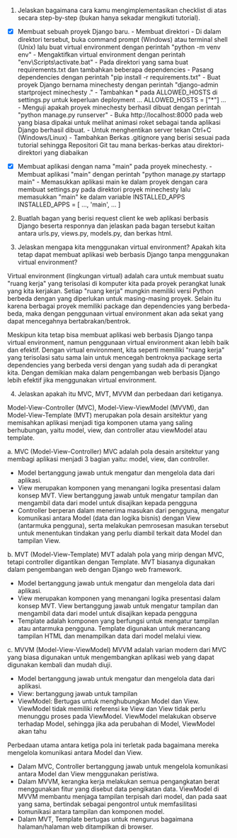 1. Jelaskan bagaimana cara kamu mengimplementasikan checklist di atas secara step-by-step (bukan hanya sekadar mengikuti tutorial).
- [x] Membuat sebuah proyek Django baru.
      - Membuat direktori
      - Di dalam direktori tersebut, buka command prompt (Windows) atau terminal shell (Unix) lalu buat virtual environment dengan perintah "python -m venv env"
      - Mengaktifkan virtual environment dengan perintah "env\Scripts\activate.bat"
      - Pada direktori yang sama buat requirements.txt dan tambahkan beberapa dependencies
      - Pasang dependencies dengan perintah "pip install -r requirements.txt"
      - Buat proyek Django bernama minechesty dengan perintah "django-admin startproject minechesty ."
      - Tambahkan * pada ALLOWED_HOSTS di settings.py untuk keperluan deployment
        ...
        ALLOWED_HOSTS = ["*"]
        ...
      - Menguji apakah proyek minechesty berhasil dibuat dengan perintah "python manage.py runserver"
      - Buka http://localhost:8000 pada web yang biasa dipakai untuk melihat animasi roket sebagai tanda aplikasi Django berhasil dibuat.
      - Untuk menghentikan server tekan Ctrl+C (Windows/Linux)
      - Tambahkan Berkas .gitignore yang berisi sesuai pada tutorial sehingga Repositori Git tau mana berkas-berkas atau direktori-direktori yang diabaikan
- [x] Membuat aplikasi dengan nama "main" pada proyek minechesty.
      - Membuat aplikasi "main" dengan perintah "python manage.py startapp main"
      - Memasukkan aplikasi main ke dalam proyek dengan cara membuat settings.py pada direktori proyek minechesty lalu memasukkan "main" ke dalam variable INSTALLED_APPS
      INSTALLED_APPS = [
          ...,
          'main',
          ...
      ]
      




2. Buatlah bagan yang berisi request client ke web aplikasi berbasis Django beserta responnya dan jelaskan pada bagan tersebut kaitan antara urls.py, views.py, models.py, dan berkas html.


3. Jelaskan mengapa kita menggunakan virtual environment? Apakah kita tetap dapat membuat aplikasi web berbasis Django tanpa menggunakan virtual environment?

Virtual environment (lingkungan virtual) adalah cara untuk membuat suatu "ruang kerja" yang terisolasi di komputer kita pada proyek perangkat lunak yang kita kerjakan. Setiap "ruang kerja" mungkin memiliki versi Python berbeda dengan yang diperlukan untuk masing-masing proyek. Selain itu karena berbagai proyek memiliki package dan dependencies yang berbeda-beda, maka dengan penggunaan virtual environment akan ada sekat yang dapat mencegahnya bertabrakan/bentrok.

Meskipun kita tetap bisa membuat aplikasi web berbasis Django tanpa virtual environment, namun penggunaan virtual environment akan lebih baik dan efektif. Dengan virtual environment, kita seperti memiliki "ruang kerja" yang terisolasi satu sama lain untuk mencegah bentroknya package serta dependencies yang berbeda versi dengan yang sudah ada di perangkat kita. Dengan demikian maka dalam pengembangan web berbasis Django lebih efektif jika menggunakan virtual environment.

4. Jelaskan apakah itu MVC, MVT, MVVM dan perbedaan dari ketiganya.

Model-View-Controller (MVC), Model-View-ViewModel (MVVM), dan Model-View-Template (MVT) merupakan pola desain arsitektur yang memisahkan aplikasi menjadi tiga komponen utama yang saling berhubungan, yaitu model, view, dan controller atau viewModel atau template. 

a. MVC (Model-View-Controller)
MVC adalah pola desain arsitektur yang membagi aplikasi menjadi 3 bagian yaitu: model, view, dan controller.
- Model bertanggung jawab untuk mengatur dan mengelola data dari aplikasi.
- View merupakan komponen yang menangani logika presentasi dalam konsep MVT. View bertanggung jawab untuk mengatur tampilan dan mengambil data dari model untuk disajikan kepada pengguna
- Controller berperan dalam menerima masukan dari pengguna, mengatur komunikasi antara Model (data dan logika bisnis) dengan View (antarmuka pengguna), serta melakukan pemrosesan masukan tersebut untuk menentukan tindakan yang perlu diambil terkait data Model dan tampilan View.

b. MVT (Model-View-Template)
MVT adalah pola yang mirip dengan MVC, tetapi controller digantikan dengan Template. MVT biasanya digunakan dalam pengembangan web dengan Django web framework.
- Model bertanggung jawab untuk mengatur dan mengelola data dari aplikasi.
- View merupakan komponen yang menangani logika presentasi dalam konsep MVT. View bertanggung jawab untuk mengatur tampilan dan mengambil data dari model untuk disajikan kepada pengguna
- Template adalah komponen yang berfungsi untuk mengatur tampilan atau antarmuka pengguna. Template digunakan untuk merancang tampilan HTML dan menampilkan data dari model melalui view.

c. MVVM (Model-View-ViewModel)
MVVM adalah varian modern dari MVC yang biasa digunakan untuk mengembangkan aplikasi web yang dapat digunakan kembali dan mudah diuji.
- Model bertanggung jawab untuk mengatur dan mengelola data dari aplikasi.
- View: bertanggung jawab untuk tampilan
- ViewModel: Bertugas untuk menghubungkan Model dan View. ViewModel tidak memiliki referensi ke View dan View tidak perlu menunggu proses pada ViewModel. ViewModel melakukan observe terhadap Model, sehingga jika ada perubahan di Model, ViewModel akan tahu

Perbedaan utama antara ketiga pola ini terletak pada bagaimana mereka mengelola komunikasi antara Model dan View. 
* Dalam MVC, Controller bertanggung jawab untuk mengelola komunikasi antara Model dan View menggunakan peristiwa. 
* Dalam MVVM, kerangka kerja melakukan semua pengangkatan berat menggunakan fitur yang disebut data pengikatan data. ViewModel di MVVM membantu menjaga tampilan terpisah dari model, dan pada saat yang sama, bertindak sebagai pengontrol untuk memfasilitasi komunikasi antara tampilan dan komponen model. 
* Dalam MVT, Template bertugas untuk mengurus bagaimana halaman/halaman web ditampilkan di browser.

